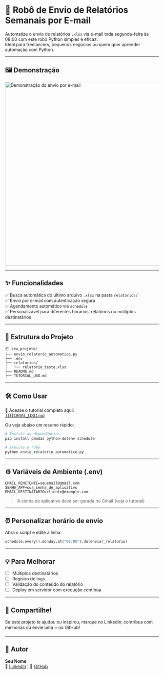 # 🚀 Robô de Envio de Relatórios Semanais por E-mail

Automatize o envio de relatórios `.xlsx` via e-mail toda segunda-feira às 08:00 com este robô Python simples e eficaz.  
Ideal para freelancers, pequenos negócios ou quem quer aprender automação com Python.

---

## 🖼️ Demonstração

<img src="https://user-images.githubusercontent.com/00000000/email-demo.png" width="600" alt="Demonstração do envio por e-mail" />

---

## ✨ Funcionalidades

✅ Busca automática do último arquivo `.xlsx` na pasta `relatorios/`  
✅ Envio por e-mail com autenticação segura  
✅ Agendamento automático via `schedule`  
✅ Personalizável para diferentes horários, relatórios ou múltiplos destinatários

---

## 📂 Estrutura do Projeto

```
📦 seu_projeto/
├── envio_relatorio_automatico.py
├── .env
├── relatorios/
│   └── relatorio_teste.xlsx
├── README.md
├── TUTORIAL_USO.md
```

---

## 🛠️ Como Usar

📘 Acesse o tutorial completo aqui:  
[TUTORIAL_USO.md](./TUTORIAL_USO.md)

Ou veja abaixo um resumo rápido:

```bash
# Instale as dependências
pip install pandas python-dotenv schedule

# Execute o robô
python envio_relatorio_automatico.py
```

---

## ⚙️ Variáveis de Ambiente (.env)

```env
EMAIL_REMETENTE=seuemail@gmail.com
SENHA_APP=sua_senha_de_aplicativo
EMAIL_DESTINATARIO=cliente@exemplo.com
```

> A senha de aplicativo deve ser gerada no Gmail (veja o tutorial)

---

## ⏰ Personalizar horário de envio

Abra o script e edite a linha:
```python
schedule.every().monday.at("08:00").do(enviar_relatorio)
```

---

## 💡 Para Melhorar

- [ ] Múltiplos destinatários
- [ ] Registro de logs
- [ ] Validação do conteúdo do relatório
- [ ] Deploy em servidor com execução contínua

---

## 📣 Compartilhe!

Se este projeto te ajudou ou inspirou, marque no LinkedIn, contribua com melhorias ou envie uma ⭐ no GitHub!

---

## 👤 Autor

**Seu Nome**  
🔗 [LinkedIn](https://linkedin.com/in/seunome) | 🐙 [GitHub](https://github.com/seunome)
